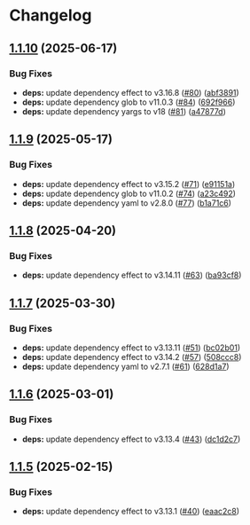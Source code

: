 # Changelog

## [1.1.10](https://github.com/jpb06/extract-dependencies-from-sources/compare/v1.1.9...v1.1.10) (2025-06-17)


### Bug Fixes

* **deps:** update dependency effect to v3.16.8 ([#80](https://github.com/jpb06/extract-dependencies-from-sources/issues/80)) ([abf3891](https://github.com/jpb06/extract-dependencies-from-sources/commit/abf38911a2bebe4e3648b6524dd950c7bfdbe920))
* **deps:** update dependency glob to v11.0.3 ([#84](https://github.com/jpb06/extract-dependencies-from-sources/issues/84)) ([692f966](https://github.com/jpb06/extract-dependencies-from-sources/commit/692f966ad605520f3c97c5430eacf626db70a413))
* **deps:** update dependency yargs to v18 ([#81](https://github.com/jpb06/extract-dependencies-from-sources/issues/81)) ([a47877d](https://github.com/jpb06/extract-dependencies-from-sources/commit/a47877dd346c6b5b1e7a429f22aa223caf327dc1))

## [1.1.9](https://github.com/jpb06/extract-dependencies-from-sources/compare/v1.1.8...v1.1.9) (2025-05-17)


### Bug Fixes

* **deps:** update dependency effect to v3.15.2 ([#71](https://github.com/jpb06/extract-dependencies-from-sources/issues/71)) ([e91151a](https://github.com/jpb06/extract-dependencies-from-sources/commit/e91151ae7e7ced78e3af21be0639a2b6b28bae53))
* **deps:** update dependency glob to v11.0.2 ([#74](https://github.com/jpb06/extract-dependencies-from-sources/issues/74)) ([a23c492](https://github.com/jpb06/extract-dependencies-from-sources/commit/a23c492459fee86f2bfce1231fd91a4f79021802))
* **deps:** update dependency yaml to v2.8.0 ([#77](https://github.com/jpb06/extract-dependencies-from-sources/issues/77)) ([b1a71c6](https://github.com/jpb06/extract-dependencies-from-sources/commit/b1a71c64757d50d2d4ff46b1bb82272bbb0856f7))

## [1.1.8](https://github.com/jpb06/extract-dependencies-from-sources/compare/v1.1.7...v1.1.8) (2025-04-20)


### Bug Fixes

* **deps:** update dependency effect to v3.14.11 ([#63](https://github.com/jpb06/extract-dependencies-from-sources/issues/63)) ([ba93cf8](https://github.com/jpb06/extract-dependencies-from-sources/commit/ba93cf883de02539c9759f853ca9bfc93219b044))

## [1.1.7](https://github.com/jpb06/extract-dependencies-from-sources/compare/v1.1.6...v1.1.7) (2025-03-30)


### Bug Fixes

* **deps:** update dependency effect to v3.13.11 ([#51](https://github.com/jpb06/extract-dependencies-from-sources/issues/51)) ([bc02b01](https://github.com/jpb06/extract-dependencies-from-sources/commit/bc02b0130710cb96365c35b678a392c699017103))
* **deps:** update dependency effect to v3.14.2 ([#57](https://github.com/jpb06/extract-dependencies-from-sources/issues/57)) ([508ccc8](https://github.com/jpb06/extract-dependencies-from-sources/commit/508ccc8fcdf1043c6e76b6d775a565119aad2765))
* **deps:** update dependency yaml to v2.7.1 ([#61](https://github.com/jpb06/extract-dependencies-from-sources/issues/61)) ([628d1a7](https://github.com/jpb06/extract-dependencies-from-sources/commit/628d1a79792b18df47a90deb994b1be4957448ea))

## [1.1.6](https://github.com/jpb06/extract-dependencies-from-sources/compare/v1.1.5...v1.1.6) (2025-03-01)


### Bug Fixes

* **deps:** update dependency effect to v3.13.4 ([#43](https://github.com/jpb06/extract-dependencies-from-sources/issues/43)) ([dc1d2c7](https://github.com/jpb06/extract-dependencies-from-sources/commit/dc1d2c7835499adfc62c375c7dbe8b89a52bf561))

## [1.1.5](https://github.com/jpb06/extract-dependencies-from-sources/compare/v1.1.4...v1.1.5) (2025-02-15)


### Bug Fixes

* **deps:** update dependency effect to v3.13.1 ([#40](https://github.com/jpb06/extract-dependencies-from-sources/issues/40)) ([eaac2c8](https://github.com/jpb06/extract-dependencies-from-sources/commit/eaac2c8f080902531dc1f152476c096b4129c9f5))
